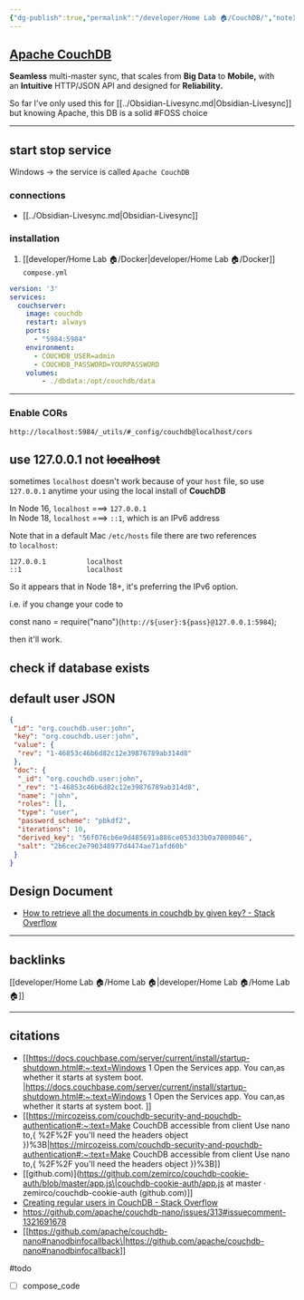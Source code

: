 ```yaml
---
{"dg-publish":true,"permalink":"/developer/Home Lab 🏠/CouchDB/","noteIcon":""}
---
```


## [Apache CouchDB](https://couchdb.apache.org/)
**Seamless** multi-master sync, that scales from **Big Data** to **Mobile,** with an **Intuitive** HTTP/JSON API and designed for **Reliability.** 

So far I've only used this for [[../Obsidian-Livesync.md\|Obsidian-Livesync]] but knowing Apache, this DB is a solid #FOSS choice

---

## start stop service
Windows → the service is called `Apache CouchDB`


### connections
- [[../Obsidian-Livesync.md\|Obsidian-Livesync]]

### installation
1. [[developer/Home Lab 🏠/Docker\|developer/Home Lab 🏠/Docker]] `compose.yml`
```yaml
version: '3'
services:
  couchserver:
    image: couchdb
    restart: always
    ports:
      - "5984:5984"
    environment:
      - COUCHDB_USER=admin
      - COUCHDB_PASSWORD=YOURPASSWORD
    volumes:
        - ./dbdata:/opt/couchdb/data
```
---
### Enable CORs
`http://localhost:5984/_utils/#_config/couchdb@localhost/cors`


## use 127.0.0.1 not ~~localhost~~
sometimes `localhost` doesn't work because of your `host` file, so use `127.0.0.1` anytime your using the local install of **CouchDB** 

In Node 16, `localhost` ===> `127.0.0.1`  
In Node 18, `localhost` ===> `::1`, which is an IPv6 address

Note that in a default Mac `/etc/hosts` file there are two references to `localhost`:

```
127.0.0.1          localhost
::1                localhost
```

So it appears that in Node 18+, it's preferring the IPv6 option.

i.e. if you change your code to

const nano = require("nano")(`http://${user}:${pass}@127.0.0.1:5984`);

then it'll work.

## check if database exists


## default user JSON
```json
{
 "id": "org.couchdb.user:john",
 "key": "org.couchdb.user:john",
 "value": {
  "rev": "1-46853c46b6d82c12e39876789ab314d8"
 },
 "doc": {
  "_id": "org.couchdb.user:john",
  "_rev": "1-46853c46b6d82c12e39876789ab314d8",
  "name": "john",
  "roles": [],
  "type": "user",
  "password_scheme": "pbkdf2",
  "iterations": 10,
  "derived_key": "56f076cb6e9d485691a886ce053d33b0a7008046",
  "salt": "2b6cec2e790348977d4474ae71afd60b"
 }
}
```

## Design Document
- [How to retrieve all the documents in couchdb by given key? - Stack Overflow](https://stackoverflow.com/questions/28945405/how-to-retrieve-all-the-documents-in-couchdb-by-given-key)
---
## backlinks
[[developer/Home Lab 🏠/Home Lab 🏠\|developer/Home Lab 🏠/Home Lab 🏠]]

---

## citations
- [[https://docs.couchbase.com/server/current/install/startup-shutdown.html#:~:text=Windows 1 Open the Services app. You can,as whether it starts at system boot. \|https://docs.couchbase.com/server/current/install/startup-shutdown.html#:~:text=Windows 1 Open the Services app. You can,as whether it starts at system boot. ]]
- [[https://mircozeiss.com/couchdb-security-and-pouchdb-authentication#:~:text=Make CouchDB accessible from client Use nano to,{ %2F%2F you'll need the headers object })%3B\|https://mircozeiss.com/couchdb-security-and-pouchdb-authentication#:~:text=Make CouchDB accessible from client Use nano to,{ %2F%2F you'll need the headers object })%3B]]
- [[github.com)](https://github.com/zemirco/couchdb-cookie-auth/blob/master/app.js\|couchdb-cookie-auth/app.js at master · zemirco/couchdb-cookie-auth (github.com)]]
- [Creating regular users in CouchDB - Stack Overflow](https://stackoverflow.com/questions/3684749/creating-regular-users-in-couchdb)
- https://github.com/apache/couchdb-nano/issues/313#issuecomment-1321691678
- [[https://github.com/apache/couchdb-nano#nanodbinfocallback\|https://github.com/apache/couchdb-nano#nanodbinfocallback]]


#todo 
- [ ] compose_code